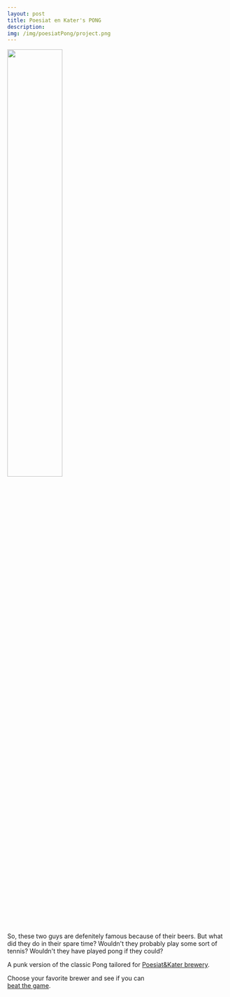 ```yaml
---
layout: post
title: Poesiat en Kater's PONG
description:
img: /img/poesiatPong/project.png
---
```


 <div class="row">
  <div class="column">
  	<img src="{{ site.baseurl }}/img/poesiatPong/gameplay.png" alt="" width="50%" title="gameplay"/>
  </div>
  <div class="column">
  	<br><br><br>
  	<p>So, these two guys are defenitely famous because of their beers. But what did they do in their spare time? Wouldn't they probably play some sort of tennis? Wouldn't they have played pong if they could?
  	</p>
  	<p>A punk version of the classic Pong tailored for <a href = "https://www.facebook.com/poesiatenkater/?hc_location=ufi"> Poesiat&Kater brewery</a>.
  	</p>
  	<p>Choose your favorite brewer and see if you can<br>
  		<a class="gameLink" href="{{ site.baseurl }}/webgl/poesiatPong/index.html" target="_blank">beat the game</a>.
  	</p>
	</div>
</div>

